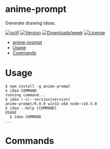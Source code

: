 anime-prompt
=============

Generate drawing ideas.

[![oclif](https://img.shields.io/badge/cli-oclif-brightgreen.svg)](https://oclif.io)
[![Version](https://img.shields.io/npm/v/anime-prompt.svg)](https://npmjs.org/package/anime-prompt)
[![Downloads/week](https://img.shields.io/npm/dw/anime-prompt.svg)](https://npmjs.org/package/anime-prompt)
[![License](https://img.shields.io/npm/l/anime-prompt.svg)](https://github.com/joaquimnet/anime-prompt/blob/master/package.json)

<!-- toc -->
- [anime-prompt](#anime-prompt)
- [Usage](#usage)
- [Commands](#commands)
<!-- tocstop -->
# Usage
<!-- usage -->
```sh-session
$ npm install -g anime-prompt
$ idea COMMAND
running command...
$ idea (-v|--version|version)
anime-prompt/0.0.0 win32-x64 node-v16.5.0
$ idea --help [COMMAND]
USAGE
  $ idea COMMAND
...
```
<!-- usagestop -->
# Commands
<!-- commands -->

<!-- commandsstop -->
